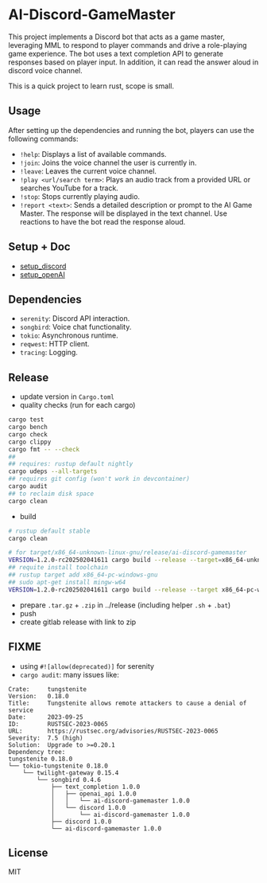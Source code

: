 # AI-Discord-GameMaster

This project implements a Discord bot that acts as a game master, leveraging MML to respond to player commands and drive a role-playing game experience.  The bot uses a text completion API to generate responses based on player input. In addition, it can read the answer aloud in discord voice channel.

This is a quick project to learn rust, scope is small.

## Usage

After setting up the dependencies and running the bot, players can use the following commands:

* `!help`: Displays a list of available commands.
* `!join`: Joins the voice channel the user is currently in.
* `!leave`: Leaves the current voice channel.
* `!play <url/search term>`: Plays an audio track from a provided URL or searches YouTube for a track.
* `!stop`: Stops currently playing audio.
* `!report <text>`: Sends a detailed description or prompt to the AI Game Master.  The response will be displayed in the text channel.  Use reactions to have the bot read the response aloud.

## Setup + Doc 

- [setup_discord](docs/setup_discord.md)
- [setup_openAI](docs/setup_openAI.md)

## Dependencies

* `serenity`: Discord API interaction.
* `songbird`: Voice chat functionality.
* `tokio`: Asynchronous runtime.
* `reqwest`: HTTP client.
* `tracing`: Logging.

## Release

- update version in `Cargo.toml`
- quality checks (run for each cargo)
```bash
cargo test
cargo bench
cargo check
cargo clippy
cargo fmt -- --check
##
## requires: rustup default nightly 
cargo udeps --all-targets
## requires git config (won't work in devcontainer)
cargo audit
## to reclaim disk space
cargo clean
```
- build
```bash
# rustup default stable 
cargo clean

# for target/x86_64-unknown-linux-gnu/release/ai-discord-gamemaster
VERSION=1.2.0-rc202502041611 cargo build --release --target=x86_64-unknown-linux-gnu
## requite install toolchain
## rustup target add x86_64-pc-windows-gnu
## sudo apt-get install mingw-w64
VERSION=1.2.0-rc202502041611 cargo build --release --target x86_64-pc-windows-gnu
```
- prepare `.tar.gz` + `.zip` in ../release (including helper `.sh` + `.bat`)
- push
- create gitlab release with link to zip

## FIXME
- using `#![allow(deprecated)]` for serenity
- `cargo audit`: many issues like:
```
Crate:     tungstenite
Version:   0.18.0
Title:     Tungstenite allows remote attackers to cause a denial of service
Date:      2023-09-25
ID:        RUSTSEC-2023-0065
URL:       https://rustsec.org/advisories/RUSTSEC-2023-0065
Severity:  7.5 (high)
Solution:  Upgrade to >=0.20.1
Dependency tree:
tungstenite 0.18.0
└── tokio-tungstenite 0.18.0
    └── twilight-gateway 0.15.4
        └── songbird 0.4.6
            ├── text_completion 1.0.0
            │   ├── openai_api 1.0.0
            │   │   └── ai-discord-gamemaster 1.0.0
            │   └── discord 1.0.0
            │       └── ai-discord-gamemaster 1.0.0
            ├── discord 1.0.0
            └── ai-discord-gamemaster 1.0.0
```

## License

MIT